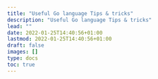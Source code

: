 ```yaml
---
title: "Useful Go language Tips & tricks"
description: "Useful Go language Tips & tricks"
lead: ""
date: 2022-01-25T14:40:56+01:00
lastmod: 2022-01-25T14:40:56+01:00
draft: false
images: []
type: docs
toc: true
---
```

